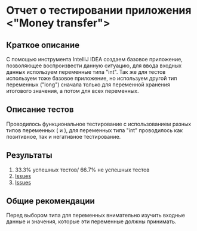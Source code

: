# Отчет о тестировании приложения <"Money transfer">

## Краткое описание

С помощью инструмента IntelliJ IDEA создаем базовое приложение, позволяющее воспроизвести данную ситуацию, для ввода входных данных используем переменные типа "int".
Так же для тестов используем тоже базовое приложение, но используем другой тип переменных ("long") сначала только для переменной хранения итогового значения, а потом для всех переменных.

## Описание тестов

Проводилось функциональное тестирование с использованием разных типов переменных (<int> и <long>), для переменных типа "int" проводилось как позитивное, так и негативное тестирование. 

## Результаты

1. 33.3% успешных тестов/ 66.7% не успешных тестов
1. [Issues](https://github.com/Amoralez84/Java2.1/issues/1)
1. [Issues](https://github.com/Amoralez84/Java2.1/issues/2)

## Общие рекомендации

Перед выбором типа для переменных внимательно изучить входные данные и значения, которые эти переменные должны принимать.
